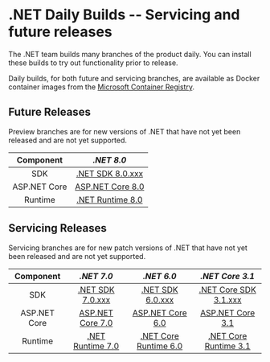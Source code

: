 # .NET Daily Builds -- Servicing and future releases

The .NET team builds many branches of the product daily. You can install these builds to try out functionality prior to release.

Daily builds, for both future and servicing branches, are available as Docker container images from the [Microsoft Container Registry](https://hub.docker.com/_/microsoft-dotnet-nightly/).

## Future Releases

Preview branches are for new versions of .NET that have not yet been released and are not yet supported.

|Component|*.NET 8.0*
|:------:|:------:|
|SDK|[.NET SDK 8.0.xxx](https://github.com/dotnet/installer/blob/main/README.md#installers-and-binaries)
|ASP.NET Core|[ASP.NET Core 8.0](https://github.com/dotnet/aspnetcore/blob/main/docs/DailyBuilds.md)
|Runtime|[.NET Runtime 8.0](https://github.com/dotnet/runtime/blob/main/docs/project/dogfooding.md)

## Servicing Releases

Servicing branches are for new patch versions of .NET that have not yet been released and are not yet supported.

|Component|*.NET 7.0*|*.NET 6.0*|*.NET Core 3.1*|
|:------:|:------:|:------:|:------:|
|SDK|[.NET SDK 7.0.xxx](https://github.com/dotnet/installer/blob/main/README.md#installers-and-binaries)|[.NET SDK 6.0.xxx](https://github.com/dotnet/installer/blob/main/README.md#installers-and-binaries)|[.NET Core SDK 3.1.xxx](https://github.com/dotnet/core-sdk/blob/main/README.md#installers-and-binaries)|
|ASP.NET Core|[ASP.NET Core 7.0](https://github.com/dotnet/aspnetcore/blob/main/docs/DailyBuilds.md)|[ASP.NET Core 6.0](https://github.com/dotnet/aspnetcore/blob/main/docs/DailyBuilds.md)|[ASP.NET Core 3.1](https://github.com/dotnet/aspnetcore/blob/main/docs/DailyBuilds.md)|
|Runtime|[.NET Runtime 7.0](https://github.com/dotnet/runtime/blob/main/docs/project/dogfooding.md)|[.NET Core Runtime 6.0](https://github.com/dotnet/runtime/blob/main/docs/project/dogfooding.md)|[.NET Core Runtime 3.1](https://github.com/dotnet/runtime/blob/main/docs/project/dogfooding.md)|

